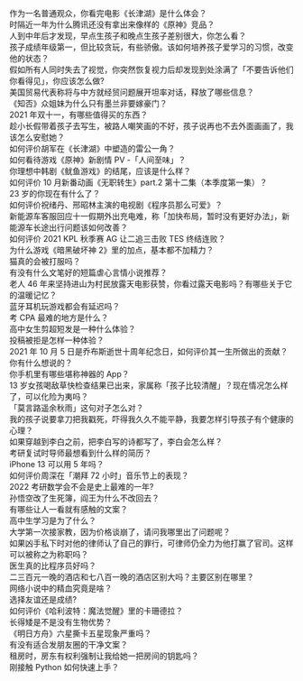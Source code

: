 作为一名普通观众，你看完电影《长津湖》是什么体会？  
时隔近一年为什么腾讯还没有拿出来像样的《原神》竞品？  
人到中年后才发现，早点生孩子和晚点生孩子差别很大，你怎么看？  
孩子成绩年级第一，但比较贪玩，有些骄傲。该如何培养孩子爱学习的习惯，改变他的状态？  
假如所有人同时失去了视觉，你突然恢复视力后却发现到处涂满了「不要告诉他们你看得见」，你应该怎么做?  
美国贸易代表称将与中方就经贸问题展开坦率对话，释放了哪些信息？  
《知否》众姐妹为什么只有墨兰非要嫁豪门？  
2021 年双十一，有哪些值得买的东西？  
趁小长假带着孩子去写生，被路人嘲笑画的不好，孩子说再也不去外面画画了，我该怎么安慰她？  
如何评价胡军在《长津湖》中塑造的雷公一角？  
如何看待游戏《原神》新剧情 PV -「人间至味」？  
你理想中韩剧《鱿鱼游戏》的结尾，应该是什么样？  
如何评价 10 月新番动画《无职转生》part.2 第十二集（本季度第一集）？  
23 岁的你现在有什么了？  
如何评价祝绪丹、邢昭林主演的电视剧《程序员那么可爱》？  
新能源车客服回应十一假期外出充电难，称「加快布局，暂时没有更好办法」，新能源车长途出行问题该如何改善？  
如何评价 2021 KPL 秋季赛 AG 让二追三击败 TES 终结连败？  
为什么游戏《暗黑破坏神 2》里的加点，基本都不加精力？  
猫真的会被打服吗？  
有没有什么文笔好的短篇虐心言情小说推荐？  
老人 46 年来坚持进山为村民放露天电影获赞，你看过露天电影吗？有哪些关于它的温暖记忆？  
蓝牙耳机玩游戏都会有延迟吗？  
考 CPA 最难的地方是什么？  
高中女生剪超短发是一种什么体验？  
投稿被拒是怎样一种体验？  
2021 年 10 月 5 日是乔布斯逝世十周年纪念日，如何评价其一生所做出的贡献？你有什么想说的？  
你手机里有哪些堪称神器的 App？  
13 岁女孩喝敌草快检查结果已出来，家属称「孩子比较清醒」？现在情况怎么样了，可以化险为夷吗？  
「莫言路遥余秋雨」这句对子怎么对？  
我的孩子说要拿刀把我戳死，吓得我久久不能平静，我要怎样引导孩子有个健康的心理？  
如果穿越到李白之前，把李白写的诗都写了，李白会怎么样？  
考研复试时导师最想看到什么样的简历？  
iPhone 13 可以用 5 年吗？  
如何评价周深在「潮拜 72 小时」音乐节上的表现？  
2022 考研数学会不会是史上最难的一年?  
孙悟空改了生死簿，阎王为什么不改回去？  
有哪些让人一看就有感触的文案？  
高中生学习是为了什么？  
大学第一次接家教，因为价格谈崩了，请问我哪里出了问题呢？  
如果凶手私下时对他的律师认了自己的罪行，可律师仍全力为他打赢了官司。这样可以被称之为称职吗？  
医生真的比程序员好吗？  
二三百元一晚的酒店和七八百一晚的酒店区别大吗？主要区别在哪里？  
网络小说中的精血究竟是啥？  
选择友谊还是成绩?  
如何评价《哈利波特：魔法觉醒》里的卡珊德拉？  
长得矮是不是没有生物优势？  
《明日方舟》六星撕卡五星现象严重吗？  
有没有适合发朋友圈的干净文案？  
租房时，房东有权利强制让我给她一把房间的钥匙吗？  
刚接触 Python 如何快速上手？  
